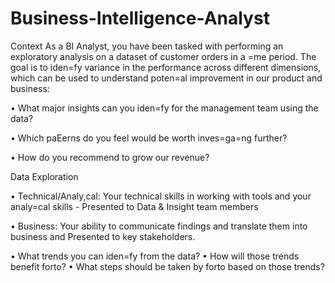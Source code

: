 # Business-Intelligence-Analyst

Context
As a BI Analyst, you have been tasked with performing an exploratory analysis on a dataset 
of customer orders in a =me period. The goal is to iden=fy variance in the performance 
across different dimensions, which can be used to understand poten=al improvement in our 
product and business: 


• What major insights can you iden=fy for the management team using the data?

• Which paEerns do you feel would be worth inves=ga=ng further? 

• How do you recommend to grow our revenue? 

Data Exploration

• Technical/Analy,cal: Your technical skills in working with tools and your analy=cal 
skills - Presented to Data & Insight team members

• Business: Your ability to communicate findings and translate them into business 
and Presented to key stakeholders.

• What trends you can iden=fy from the data?
• How will those trends benefit forto?
• What steps should be taken by forto based on those trends?



